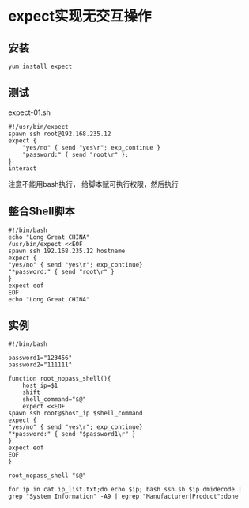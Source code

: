 # expect实现无交互操作

## 安装

```shell
yum install expect 
```

## 测试

expect-01.sh 

```shell
#!/usr/bin/expect
spawn ssh root@192.168.235.12
expect {
	"yes/no" { send "yes\r"; exp_continue }
	"password:" { send "root\r" };
}
interact
```

注意不能用bash执行， 给脚本赋可执行权限，然后执行

## 整合Shell脚本

```shell
#!/bin/bash
echo "Long Great CHINA"
/usr/bin/expect <<EOF
spawn ssh 192.168.235.12 hostname
expect {
"yes/no" { send "yes\r"; exp_continue}
"*password:" { send "root\r" }
}
expect eof
EOF
echo "Long Great CHINA"
```

## 实例

```shell
#!/bin/bash

password1="123456"
password2="111111"

function root_nopass_shell(){
    host_ip=$1
    shift
    shell_command="$@"
    expect <<EOF
spawn ssh root@$host_ip $shell_command
expect {
"yes/no" { send "yes\r"; exp_continue}
"*password:" { send "$password1\r" }
}
expect eof
EOF
}

root_nopass_shell "$@"

```

`for ip in cat ip_list.txt;do echo $ip; bash ssh.sh $ip dmidecode | grep "System Information" -A9 | egrep "Manufacturer|Product";done`